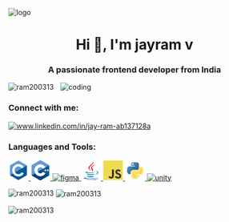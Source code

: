 ![logo]("https://github.com/ram200313/ram200313/blob/main/Blue%20Modern%20Photo%20Technology%20YouTube%20Banner%20(1).png")
<h1 align="center">Hi 👋, I'm jayram v</h1>
<h3 align="center">A passionate frontend developer from India</h3>
<img align="right"alt="coding"width="400"src="https://media1.giphy.com/media/RbDKaczqWovIugyJmW/giphy.gif">

<p align="left"> <img src="https://komarev.com/ghpvc/?username=ram200313&label=Profile%20views&color=0e75b6&style=flat" alt="ram200313" /> </p>

<h3 align="left">Connect with me:</h3>
<p align="left">
<a href="https://linkedin.com/in/www.linkedin.com/in/jay-ram-ab137128a" target="blank"><img align="center" src="https://raw.githubusercontent.com/rahuldkjain/github-profile-readme-generator/master/src/images/icons/Social/linked-in-alt.svg" alt="www.linkedin.com/in/jay-ram-ab137128a" height="30" width="40" /></a>
</p>

<h3 align="left">Languages and Tools:</h3>
<p align="left"> <a href="https://www.cprogramming.com/" target="_blank" rel="noreferrer"> <img src="https://raw.githubusercontent.com/devicons/devicon/master/icons/c/c-original.svg" alt="c" width="40" height="40"/> </a> <a href="https://www.w3schools.com/cpp/" target="_blank" rel="noreferrer"> <img src="https://raw.githubusercontent.com/devicons/devicon/master/icons/cplusplus/cplusplus-original.svg" alt="cplusplus" width="40" height="40"/> </a> <a href="https://www.figma.com/" target="_blank" rel="noreferrer"> <img src="https://www.vectorlogo.zone/logos/figma/figma-icon.svg" alt="figma" width="40" height="40"/> </a> <a href="https://www.java.com" target="_blank" rel="noreferrer"> <img src="https://raw.githubusercontent.com/devicons/devicon/master/icons/java/java-original.svg" alt="java" width="40" height="40"/> </a> <a href="https://developer.mozilla.org/en-US/docs/Web/JavaScript" target="_blank" rel="noreferrer"> <img src="https://raw.githubusercontent.com/devicons/devicon/master/icons/javascript/javascript-original.svg" alt="javascript" width="40" height="40"/> </a> <a href="https://www.python.org" target="_blank" rel="noreferrer"> <img src="https://raw.githubusercontent.com/devicons/devicon/master/icons/python/python-original.svg" alt="python" width="40" height="40"/> </a> <a href="https://unity.com/" target="_blank" rel="noreferrer"> <img src="https://www.vectorlogo.zone/logos/unity3d/unity3d-icon.svg" alt="unity" width="40" height="40"/> </a> </p>

<p><img align="left" src="https://github-readme-stats.vercel.app/api/top-langs?username=ram200313&show_icons=true&locale=en&layout=compact" alt="ram200313" /></p>

<p>&nbsp;<img align="center" src="https://github-readme-stats.vercel.app/api?username=ram200313&show_icons=true&locale=en" alt="ram200313" /></p>

<p><img align="center" src="https://github-readme-streak-stats.herokuapp.com/?user=ram200313&" alt="ram200313" /></p>


